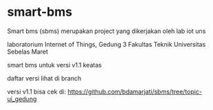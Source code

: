 # smart-bms
Smart bms (sbms) merupakan project yang dikerjakan oleh lab iot uns <p>
laboratorium Internet of Things, Gedung 3 Fakultas Teknik Universitas Sebelas Maret<p>
smart bms untuk versi v1.1 keatas <p>
daftar versi lihat di branch <p>
versi v1.1 bisa cek di:
https://github.com/bdamarjati/sbms/tree/topic-ui_gedung
